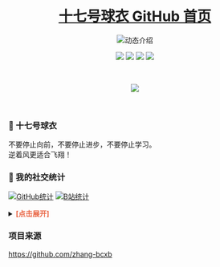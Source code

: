 <p align="center">
  <h1 align="center"><a href="https://github.com/zhang-bcxb">十七号球衣 GitHub 首页</a></h1>
</p>

<p align="center">
  <img src="https://readme-typing-svg.demolab.com/?lines=大家好，我是十七号球衣;欢迎来到我的 GitHub!&font=Fira%20Code&center=true&width=380&height=50&duration=4000&pause=1000" alt="动态介绍">
</p>

<p align="center">
  <img src="https://img.shields.io/static/v1?label=Program&message=Vue&color=blue"/>
  <img src="https://img.shields.io/static/v1?label=Language&message=JavaScript&color=yellow"/>
  <a href="https://space.bilibili.com/480675294"><img src="https://img.shields.io/static/v1?label=Video&message=Bilibili&color=pink"/></a>
  <a href="https://mp.weixin.qq.com/s/NfkT7BvdkNDLCcbmyl0AMg
"><img src="https://img.shields.io/static/v1?label=Blog&message=WeChat&color=green"/></a>
</p>
<br>

<p align="center">
<img src="https://moe-counter.glitch.me/get/@:iitbt?theme=rule33">
</p>
<br>

### 🧸 十七号球衣
不要停止向前，不要停止进步，不要停止学习。<br>
逆着风更适合飞翔！<br>

### 💞 我的社交统计
[![GitHub统计](https://stats.justsong.cn/api/github?username=iitbt&theme=dark&lang=zh-CN)](https://github.com/iitbt)
[![B站统计](https://stats.justsong.cn/api/bilibili/?id=480675294&theme=dark&lang=zh-CN)](https://space.bilibili.com/480675294)
<br>


<details>
  <summary><strong style="color:#e96443;">[点击展开] </strong></summary>
  <img align="center" src="img/微信17.jpg" alt="微信赞赏" width="30%">
  <img align="center" src="img/支付宝17.jpg" alt="支付宝赞赏" width="30%">
</details>

### 项目来源
https://github.com/zhang-bcxb
